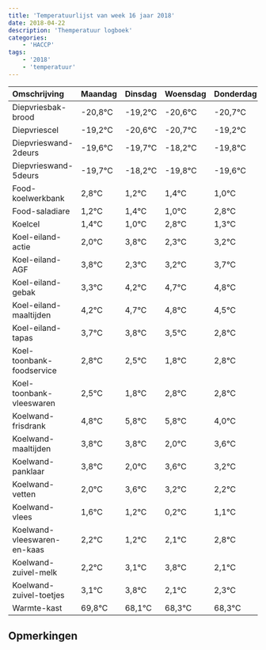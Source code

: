 ```yaml
---
title: 'Temperatuurlijst van week 16 jaar 2018'
date: 2018-04-22
description: 'Themperatuur logboek'
categories:
    - 'HACCP'
tags:
    - '2018'
    - 'temperatuur'
---
```

|Omschrijving|Maandag|Dinsdag|Woensdag|Donderdag|Vrijdag|Zaterdag|Zondag|
|:---|:---|:---|:---|:---|:---|:---|:---|
|Diepvriesbak-brood|-20,8°C|-19,2°C|-20,6°C|-20,7°C|-19,2°C|-20,8°C|-20,6°C|
|Diepvriescel|-19,2°C|-20,6°C|-20,7°C|-19,2°C|-20,8°C|-20,6°C|-21,0°C|
|Diepvrieswand-2deurs|-19,6°C|-19,7°C|-18,2°C|-19,8°C|-19,6°C|-20,0°C|-18,2°C|
|Diepvrieswand-5deurs|-19,7°C|-18,2°C|-19,8°C|-19,6°C|-20,0°C|-18,2°C|-19,7°C|
|Food-koelwerkbank|2,8°C|1,2°C|1,4°C|1,0°C|2,8°C|1,3°C|2,2°C|
|Food-saladiare|1,2°C|1,4°C|1,0°C|2,8°C|1,3°C|2,2°C|2,7°C|
|Koelcel|1,4°C|1,0°C|2,8°C|1,3°C|2,2°C|2,7°C|2,8°C|
|Koel-eiland-actie|2,0°C|3,8°C|2,3°C|3,2°C|3,7°C|3,8°C|3,5°C|
|Koel-eiland-AGF|3,8°C|2,3°C|3,2°C|3,7°C|3,8°C|3,5°C|2,8°C|
|Koel-eiland-gebak|3,3°C|4,2°C|4,7°C|4,8°C|4,5°C|3,8°C|4,8°C|
|Koel-eiland-maaltijden|4,2°C|4,7°C|4,8°C|4,5°C|3,8°C|4,8°C|4,8°C|
|Koel-eiland-tapas|3,7°C|3,8°C|3,5°C|2,8°C|3,8°C|3,8°C|2,0°C|
|Koel-toonbank-foodservice|2,8°C|2,5°C|1,8°C|2,8°C|2,8°C|1,0°C|2,6°C|
|Koel-toonbank-vleeswaren|2,5°C|1,8°C|2,8°C|2,8°C|1,0°C|2,6°C|2,2°C|
|Koelwand-frisdrank|4,8°C|5,8°C|5,8°C|4,0°C|5,6°C|5,2°C|4,2°C|
|Koelwand-maaltijden|3,8°C|3,8°C|2,0°C|3,6°C|3,2°C|2,2°C|3,1°C|
|Koelwand-panklaar|3,8°C|2,0°C|3,6°C|3,2°C|2,2°C|3,1°C|3,8°C|
|Koelwand-vetten|2,0°C|3,6°C|3,2°C|2,2°C|3,1°C|3,8°C|2,1°C|
|Koelwand-vlees|1,6°C|1,2°C|0,2°C|1,1°C|1,8°C|0,1°C|0,3°C|
|Koelwand-vleeswaren-en-kaas|2,2°C|1,2°C|2,1°C|2,8°C|1,1°C|1,3°C|1,3°C|
|Koelwand-zuivel-melk|2,2°C|3,1°C|3,8°C|2,1°C|2,3°C|2,3°C|2,1°C|
|Koelwand-zuivel-toetjes|3,1°C|3,8°C|2,1°C|2,3°C|2,3°C|2,1°C|3,8°C|
|Warmte-kast|69,8°C|68,1°C|68,3°C|68,3°C|68,1°C|69,8°C|69,8°C|

## Opmerkingen


